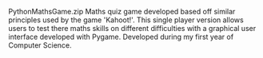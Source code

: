 PythonMathsGame.zip
Maths quiz game developed based off similar principles used by the game 'Kahoot!'. This single player version allows users to test there maths skills on different difficulties with a graphical user interface developed with Pygame. Developed during my first year of Computer Science.

